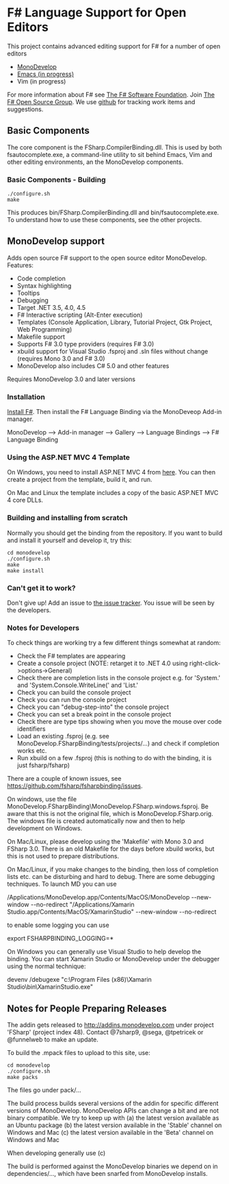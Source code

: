 # F# Language Support for Open Editors

This project contains advanced editing support for F# for a number of open editors
* [MonoDevelop](#monodevelop-support)
* [Emacs (in progress)](emacs/README.md)
* Vim (in progress)

For more information about F# see [The F# Software Foundation](http://fsharp.org). Join [The F# Open Source Group](http://fsharp.github.com). We use [github](https://github.com/fsharp/fsharpbinding) for tracking work items and suggestions.


## Basic Components

The core component is the FSharp.CompilerBinding.dll. This is used by both fsautocomplete.exe, a command-line utility to sit behind Emacs, Vim and other editing environments, an the MonoDevelop components.

### Basic Components - Building

	./configure.sh
	make

This produces bin/FSharp.CompilerBinding.dll and bin/fsautocomplete.exe. To understand how to use these components, see the other projects.

## MonoDevelop support

Adds open source F# support to the open source editor MonoDevelop. Features:
* Code completion
* Syntax highlighting
* Tooltips
* Debugging 
* Target .NET 3.5, 4.0, 4.5
* F# Interactive scripting (Alt-Enter execution)
* Templates (Console Application, Library, Tutorial Project, Gtk Project, Web Programming)
* Makefile support
* Supports F# 3.0 type providers (requires F# 3.0)
* xbuild support for Visual Studio .fsproj and .sln files without change (requires Mono 3.0 and F# 3.0)
* MonoDevelop also includes C# 5.0 and other features

Requires MonoDevelop 3.0 and later versions

### Installation

[Install F#](http://fsharp.org). Then install the F# Language Binding via the MonoDeveop Add-in manager.

   MonoDevelop 
        --> Add-in manager 
        --> Gallery
        --> Language Bindings 
        --> F# Language Binding

### Using the ASP.NET MVC 4 Template

On Windows, you need to install ASP.NET MVC 4 from [here](http://www.microsoft.com/en-us/download/details.aspx?id=30683). 
You can then create a project from the template, build it, and run. 

On Mac and Linux the template includes a copy of the basic ASP.NET MVC 4 core DLLs.

### Building and installing from scratch

Normally you should get the binding from the repository. If you want to build and install it yourself and develop it, try this:

	cd monodevelop
	./configure.sh
	make 
	make install

### Can't get it to work?  

Don't give up! Add an issue to [the issue tracker](https://github.com/fsharp/fsharpbinding/issues). You issue will be seen by the developers.

### Notes for Developers

To check things are working try a few different things somewhat at random:
  - Check the F# templates are appearing
  - Create a console project (NOTE: retarget it to .NET 4.0 using right-click->options->General)
  - Check there are completion lists in the console project e.g. for 'System.' and 'System.Console.WriteLine(' and 'List.'
  - Check you can build the console project
  - Check you can run the console project
  - Check you can "debug-step-into" the console project
  - Check you can set a break point in the console project
  - Check there are type tips showing when you move the mouse over code identifiers
  - Load an existing .fsproj (e.g. see MonoDevelop.FSharpBinding/tests/projects/...) and check if completion works etc.
  - Run xbuild on a few .fsproj (this is nothing to do with the binding, it is just fsharp/fsharp)

There are a couple of known issues, see https://github.com/fsharp/fsharpbinding/issues.

On windows, use the file MonoDevelop.FSharpBinding\MonoDevelop.FSharp.windows.fsproj. Be aware that this is not the original file, which is MonoDevelop.FSharp.orig.  The windows file is created automatically now and then to help development on Windows.

On Mac/Linux, please develop using  the 'Makefile' with Mono 3.0 and FSharp 3.0. There is an old Makefile for the days before xbuild works, but this is not used to prepare distributions.

On Mac/Linux, if you make changes to the binding, then loss of completion lists etc. can be disturbing and hard to debug. There are some debugging techniques. To launch MD you can use

   /Applications/MonoDevelop.app/Contents/MacOS/MonoDevelop --new-window --no-redirect
   "/Applications/Xamarin Studio.app/Contents/MacOS/XamarinStudio" --new-window --no-redirect

to enable some logging you can use

  export FSHARPBINDING_LOGGING=*

On Windows you can generally use Visual Studio to help develop the binding. 
You can start Xamarin Studio or MonoDevelop under the debugger using the normal technique:

  devenv /debugexe "c:\Program Files (x86)\Xamarin Studio\bin\XamarinStudio.exe"


## Notes for People Preparing Releases

The addin gets released to http://addins.monodevelop.com under project 'FSharp' (project index 48). Contact @7sharp9, @sega, @tpetricek or @funnelweb to make an update.

To build the .mpack files to upload to this site, use:

	cd monodevelop
	./configure.sh
	make packs

The files go under pack/...

The build process builds several versions of the addin for specific different versions of MonoDevelop.  MonoDevelop APIs can 
change a bit and are not binary compatible. We try to keep up with 
  (a) the latest version available as an Ubuntu package
  (b) the latest version available in the 'Stable' channel on Windows and Mac
  (c) the latest version available in the 'Beta' channel on Windows and Mac

When developing generally use (c)

The build is performed against the MonoDevelop binaries we depend on in dependencies/..., which have been 
snarfed from MonoDevelop installs.
